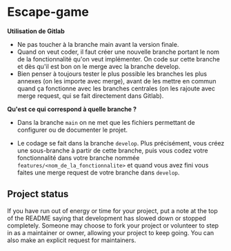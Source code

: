 # Escape-game



**Utilisation de Gitlab**

- Ne pas toucher à la branche main avant la version finale.
- Quand on veut coder, il faut créer une nouvelle branche portant le nom de la fonctionnalité qu'on veut implémenter. On code sur cette branche et dès qu'il est bon on le merge avec la branche develop.
- Bien penser à toujours tester le plus possible les branches les plus annexes (on les importe avec merge), avant de les mettre en commun quand ça fonctionne avec les branches centrales (on les rajoute avec merge request, qui se fait directement dans Gitlab).

**Qu'est ce qui correspond à quelle branche ?**

- Dans la branche `main` on ne met que les fichiers permettant de configurer ou de documenter le projet.

- Le codage se fait dans la branche `develop`. Plus précisément, vous créez une sous-branche à partir de cette branche, puis vous codez votre fonctionnalité dans votre branche nommée `features/<nom_de_la_fonctionnalite>` et quand vous avez fini vous faites une merge request de votre branche dans `develop`.

## Project status
If you have run out of energy or time for your project, put a note at the top of the README saying that development has slowed down or stopped completely. Someone may choose to fork your project or volunteer to step in as a maintainer or owner, allowing your project to keep going. You can also make an explicit request for maintainers.

